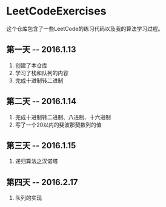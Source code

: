# LeetCodeExercises

这个仓库包含了一些LeetCode的练习代码以及我的算法学习过程。

## 第一天 -- 2016.1.13

1. 创建了本仓库
2. 学习了栈和队列的内容
3. 完成十进制转二进制

## 第二天 -- 2016.1.14

1. 完成十进制转二进制、八进制、十六进制
2. 写了一个20以内的斐波那契数列的值

## 第三天 -- 2016.1.15

1. 递归算法之汉诺塔

## 第四天 -- 2016.2.17

1. 队列的实现 